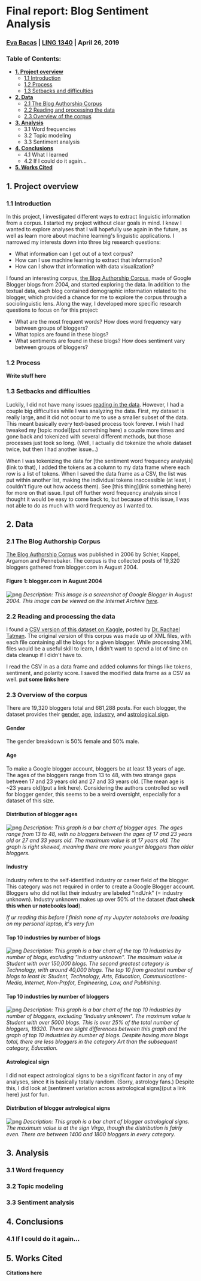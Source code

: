 # Final report: Blog Sentiment Analysis
### **[Eva Bacas](https://github.com/vnbcs) | [LING 1340](https://naraehan.github.io/Data-Science-for-Linguists-2019/) | April 26, 2019**

### Table of Contents:
+ **[1. Project overview](#1-project-overview)**
  + [1.1 Introduction](#11-introduction)
  + [1.2 Process](#12-process)
  + [1.3 Setbacks and difficulties](#12-setbacks-and-difficulties)
+ **[2. Data](#2-data)**
  + [2.1 The Blog Authorship Corpus](#21-The-Blog-Authorship-Corpus)
  + [2.2 Reading and processing the data](#22-reading-and-processing-the-data)
  + [2.3 Overview of the corpus](#23-overview-of-the-corpus)
+ **[3. Analysis](#3-analysis)**
  + 3.1 Word frequencies
  + 3.2 Topic modeling
  + 3.3 Sentiment analysis
+ **[4. Conclusions](#4-conclusions)**
  + 4.1 What I learned
  + 4.2 If I could do it again...
+ **[5. Works Cited](#5-works-cited)**


## 1. Project overview

### 1.1 Introduction
In this project, I investigated different ways to extract linguistic information from a corpus. I started my project without clear goals in mind. I knew I wanted to explore analyses that I will hopefully use again in the future, as well as learn more about machine learning's linguistic applications. I narrowed my interests down into three big research questions:

+ What information can I get out of a text corpus?
+ How can I use machine learning to extract that information?
+ How can I show that information with data visualization?

I found an interesting corpus, [the Blog Authorship Corpus](http://u.cs.biu.ac.il/~koppel/BlogCorpus.htm), made of Google Blogger blogs from 2004, and started exploring the data. In addition to the textual data, each blog contained demographic information related to the blogger, which provided a chance for me to explore the corpus through a sociolinguistic lens. Along the way, I developed more specific research questions to focus on for this project:

+ What are the most frequent words? How does word frequency vary between groups of bloggers?
+ What topics are found in these blogs?
+ What sentiments are found in these blogs? How does sentiment vary between groups of bloggers?

### 1.2 Process

**Write stuff here**

### 1.3 Setbacks and difficulties

Luckily, I did not have many issues [reading in the data](#22-reading-and-processing-the-data). However, I had a couple big difficulties while I was analyzing the data. First, my dataset is really large, and it did not occur to me to use a smaller subset of the data. This meant basically every text-based process took forever. I wish I had tweaked my [topic model](put something here) a couple more times and gone back and tokenized with several different methods, but those processes just took so long. (Well, I actually did tokenize the whole dataset twice, but then I had another issue...)

When I was tokenizing the data for [the sentiment word frequency analysis](link to that), I added the tokens as a column to my data frame where each row is a list of tokens. When I saved the data frame as a CSV, the list was put within another list, making the individual tokens inaccessible (at least, I couldn't figure out how access them). See [this thing](link something here) for more on that issue. I put off further word frequency analysis since I thought it would be easy to come back to, but because of this issue, I was not able to do as much with word frequency as I wanted to.

## 2. Data

### 2.1 The Blog Authorship Corpus

[The Blog Authorship Corpus](http://u.cs.biu.ac.il/~koppel/BlogCorpus.htm) was published in 2006 by Schler, Koppel, Argamon and Pennebaker. The corpus is the collected posts of 19,320 bloggers gathered from blogger.com in August 2004.

#### Figure 1: blogger.com in August 2004
![png](images/blogger_in_2004/blogger_create-blog_2004.png)
*Description: This image is a screenshot of Google Blogger in August 2004. This image can be viewed on the Internet Archive [here](https://web.archive.org/web/20040804083743/http://www.blogger.com/start).*

### 2.2 Reading and processing the data

I found a [CSV version of this dataset on Kaggle](https://www.kaggle.com/rtatman/blog-authorship-corpus), posted by [Dr. Rachael Tatman](http://www.rctatman.com/). The original version of this corpus was made up of XML files, with each file containing all the blogs for a given blogger. While processing XML files would be a useful skill to learn, I didn't want to spend a lot of time on data cleanup if I didn't have to.

I read the CSV in as a data frame and added columns for things like tokens, sentiment, and polarity score. I saved the modified data frame as a CSV as well. **put some links here**

### 2.3 Overview of the corpus

There are 19,320 bloggers total and 681,288 posts. For each blogger, the dataset provides their [gender](#gender), [age](#age), [industry](#industry), and [astrological sign](#astrological-sign).

#### Gender

The gender breakdown is 50% female and 50% male.

#### Age

To make a Google blogger account, bloggers be at least 13 years of age. The ages of the bloggers range from 13 to 48, with two strange gaps between 17 and 23 years old and 27 and 33 years old. [The mean age is ~23 years old](put a link here). Considering the authors controlled so well for blogger gender, this seems to be a weird oversight, especially for a dataset of this size.

#### Distribution of blogger ages
![png](images/graphs/distribution_of_blogger_ages.png)
*Description: This graph is a bar chart of blogger ages. The ages range from 13 to 48, with no bloggers between the ages of 17 and 23 years old or 27 and 33 years old. The maximum value is at 17 years old. The graph is right skewed, meaning there are more younger bloggers than older bloggers.*

#### Industry

Industry refers to the self-identified industry or career field of the blogger. This category was not required in order to create a Google Blogger account. Bloggers who did not list their industry are labeled "indUnk" (= industry unknown). Industry unknown makes up over 50% of the dataset (**fact check this when ur notebooks load**).

*If ur reading this before I finish none of my Jupyter notebooks are loading on my personal laptop, it's very fun*

#### Top 10 industries by number of blogs
![png](images/graphs/top_10_industries_blog.png)
*Description: This graph is a bar chart of the top 10 industries by number of blogs, excluding "industry unknown". The maximum value is Student with over 150,000 blogs. The second greatest category is Technology, with around 40,000 blogs. The top 10 from greatest number of blogs to least is: Student, Technology, Arts, Education, Communications-Media, Internet, Non-Prpfot, Engineering, Law, and Publishing.*

#### Top 10 industries by number of bloggers
![png](images/graphs/top_10_industries_blogger.png)
*Description: This graph is a bar chart of the top 10 industries by number of bloggers, excluding "Industry unknown". The maximum value is Student with over 5000 blogs. This is over 25% of the total number of bloggers, 19320. There are slight differences between this graph and the graph of top 10 industries by number of blogs. Despite having more blogs total, there are less bloggers in the category Art than the subsequent category, Education.*

#### Astrological sign

I did not expect astrological signs to be a significant factor in any of my analyses, since it is basically totally random. (Sorry, astrology fans.) Despite this, I did look at [sentiment variation across astrological signs](put a link here) just for fun.

#### Distribution of blogger astrological signs
![png](images/graphs/distribution_of_blogger_signs.png)
*Description: This graph is a bar chart of blogger astrological signs. The maximum value is at the sign Virgo, though the distribution is fairly even. There are between 1400 and 1800 bloggers in every category.*

## 3. Analysis

### 3.1 Word frequency

### 3.2 Topic modeling

### 3.3 Sentiment analysis

## 4. Conclusions

### 4.1 If I could do it again...

## 5. Works Cited
**Citations here**
